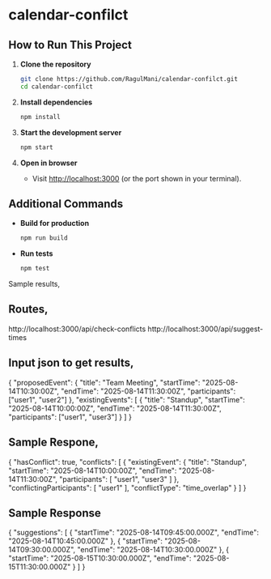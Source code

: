 # calendar-confilct

## How to Run This Project

1. **Clone the repository**
   ```bash
   git clone https://github.com/RagulMani/calendar-confilct.git
   cd calendar-confilct
   ```

2. **Install dependencies**
   ```bash
   npm install
   ```

3. **Start the development server**
   ```bash
   npm start
   ```

4. **Open in browser**
   - Visit [http://localhost:3000](http://localhost:3000) (or the port shown in your terminal).

## Additional Commands

- **Build for production**
  ```bash
  npm run build
  ```

- **Run tests**
  ```bash
  npm test
  ```

Sample results, 

## Routes, 
http://localhost:3000/api/check-conflicts
http://localhost:3000/api/suggest-times

## Input json to get results, 

{
  "proposedEvent": {
    "title": "Team Meeting",
    "startTime": "2025-08-14T10:30:00Z",
    "endTime": "2025-08-14T11:30:00Z",
    "participants": ["user1", "user2"]
  },
  "existingEvents": [
    {
      "title": "Standup",
      "startTime": "2025-08-14T10:00:00Z",
      "endTime": "2025-08-14T11:30:00Z",
      "participants": ["user1", "user3"]
    }
  ]
}



## Sample Respone, 

{
    "hasConflict": true,
    "conflicts": [
        {
            "existingEvent": {
                "title": "Standup",
                "startTime": "2025-08-14T10:00:00Z",
                "endTime": "2025-08-14T11:30:00Z",
                "participants": [
                    "user1",
                    "user3"
                ]
            },
            "conflictingParticipants": [
                "user1"
            ],
            "conflictType": "time_overlap"
        }
    ]
}


## Sample Response

{
    "suggestions": [
        {
            "startTime": "2025-08-14T09:45:00.000Z",
            "endTime": "2025-08-14T10:45:00.000Z"
        },
        {
            "startTime": "2025-08-14T09:30:00.000Z",
            "endTime": "2025-08-14T10:30:00.000Z"
        },
        {
            "startTime": "2025-08-15T10:30:00.000Z",
            "endTime": "2025-08-15T11:30:00.000Z"
        }
    ]
}
